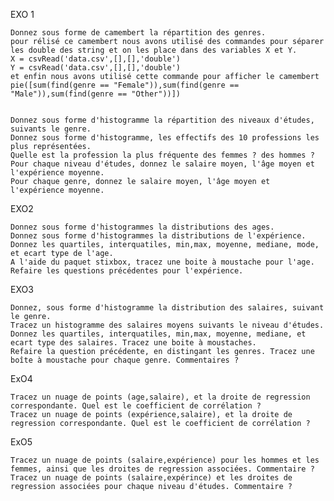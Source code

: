 EXO 1

    Donnez sous forme de camembert la répartition des genres.
    pour rélisé ce camembert nous avons utilisé des commandes pour séparer les double des string et on les place dans des variables X et Y.
    X = csvRead('data.csv',[],[],'double')
    Y = csvRead('data.csv',[],[],'double')
    et enfin nous avons utilisé cette commande pour afficher le camembert
    pie([sum(find(genre == "Female")),sum(find(genre == "Male")),sum(find(genre == "Other"))])


    Donnez sous forme d'histogramme la répartition des niveaux d'études, suivants le genre.
    Donnez sous forme d'histogramme, les effectifs des 10 professions les plus représentées.
    Quelle est la profession la plus fréquente des femmes ? des hommes ?
    Pour chaque niveau d'études, donnez le salaire moyen, l'âge moyen et l'expérience moyenne.
    Pour chaque genre, donnez le salaire moyen, l'âge moyen et l'expérience moyenne.

EXO2

    Donnez sous forme d'histogrammes la distributions des ages.
    Donnez sous forme d'histogrammes la distributions de l'expérience.
    Donnez les quartiles, interquatiles, min,max, moyenne, mediane, mode, et ecart type de l'age.
    A l'aide du paquet stixbox, tracez une boite à moustache pour l'age.
    Refaire les questions précédentes pour l'expérience.

EXO3

    Donnez, sous forme d'histogramme la distribution des salaires, suivant le genre.
    Tracez un histogramme des salaires moyens suivants le niveau d'études.
    Donnez les quartiles, interquatiles, min,max, moyenne, mediane, et ecart type des salaires. Tracez une boite à moustaches.
    Refaire la question précédente, en distingant les genres. Tracez une boîte à moustache pour chaque genre. Commentaires ?

ExO4

    Tracez un nuage de points (age,salaire), et la droite de regression correspondante. Quel est le coefficient de corrélation ?
    Tracez un nuage de points (expérience,salaire), et la droite de regression correspondante. Quel est le coefficient de corrélation ?

ExO5

    Tracez un nuage de points (salaire,expérience) pour les hommes et les femmes, ainsi que les droites de regression associées. Commentaire ?
    Tracez un nuage de points (salaire,expérince) et les droites de regression associées pour chaque niveau d'études. Commentaire ?
